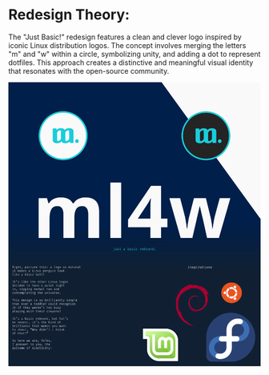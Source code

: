 # Redesign Theory:

The "Just Basic!" redesign features a clean and clever logo inspired by iconic Linux distribution logos.
The concept involves merging the letters "m" and "w" within a circle, symbolizing unity, and adding a dot to represent dotfiles. This approach creates a distinctive and meaningful visual identity that resonates with the open-source community.

![presentation](https://github.com/Affanmm/ml4w-redesign/blob/7da3f930bf7ac97e7bfc1169a1506697bb5cd20f/assets/ml4w_presentation.png)
